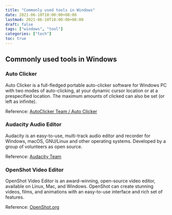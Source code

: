 ```yaml
---
title: "Commonly used tools in Windows"
date: 2021-06-10T18:00:00+08:00
lastmod: 2021-06-10T18:00:00+08:00
draft: false
tags: ["windows", "tool"]
categories: ["tech"]
toc: true
---
```

## Commonly used tools in Windows
<!--more--> 

### Auto Clicker
Auto Clicker is a full-fledged portable auto-clicker software for Windows PC with two modes of auto-clicking, at your dynamic cursor location or at a prespecified location. The maximum amounts of clicked can also be set (or left as infinite).

Reference: [AutoClicker Team / Auto Clicker](https://www.opautoclicker.com/)

### Audacity Audio Editor
Audacity is an easy-to-use, multi-track audio editor and recorder for Windows, macOS, GNU/Linux and other operating systems. Developed by a group of volunteers as open source.

Reference: [Audacity Team](https://www.audacityteam.org/)

### OpenShot Video Editor
OpenShot Video Editor is an award-winning, open-source video editor, available on Linux, Mac, and Windows. OpenShot can create stunning videos, films, and animations with an easy-to-use interface and rich set of features.

Reference: [OpenShot.org](https://www.openshot.org/)
